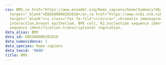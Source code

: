 ```yaml
---
csv: BMX,<a href="https://www.ensembl.org/Homo_sapiens/Gene/Summary?db=core;g=ENSG00000102010"
  target="_blank">ENSG00000102010</a>,<a href="https://www.ncbi.nlm.nih.gov/pubmed/22863008"
  target="_blank"><i class="fas fa-file"></i></a>",chromatin immunoprecipitation assay,direct
  interaction,breast epithelium, BPE cell, R2,nucleotide sequence identification,nucleotide
  sequence identification,transcriptional regulation,
data_alias: BMX
data_id: ENSG00000102010
data_numevidence: 1
data_species: Homo sapiens
data_taxid: '9606'
title: BMX
---
```

